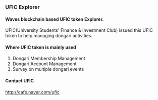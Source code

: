 ### UFIC Explorer

#### Waves blockchain based UFIC token Explorer.
UFIC(University Students' Finance & Investment Club) issued this UFIC token to help managing dongari activities.

#### Where UFIC token is mainly used
1. Dongari Membership Management
2. Dongari Account Management
3. Survey on multiple dongari events

#### Contact UFIC
http://cafe.naver.com/ufic

